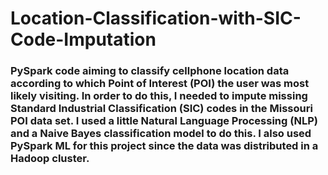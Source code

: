 # Location-Classification-with-SIC-Code-Imputation
### PySpark code aiming to classify cellphone location data according to which Point of Interest (POI) the user was most likely visiting.  In order to do this, I needed to impute missing Standard Industrial Classification (SIC) codes in the Missouri POI data set.  I used a little Natural Language Processing (NLP) and a Naive Bayes classification model to do this.  I also used PySpark ML for this project since the data was distributed in a Hadoop cluster.
